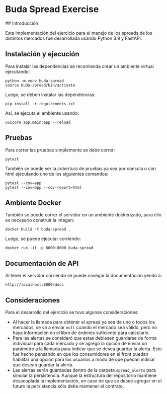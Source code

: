# Buda Spread Exercise

## Introducción

Esta implementación del ejercicio para el manejo de los spreads de los distintos mercados fue desarrollada usando Python 3.9 y FastAPI.

## Instalación y ejecución

Para instalar las dependencias se recomienda crear un ambiente virtual ejecutando:

```console
python -m venv buda-spread
source buda-spread/bin/activate
```

Luego, se deben instalar las dependencias:

```console
pip install -r requirements.txt
```

Así, se ejecuta el ambiente usando:

```console
uvicorn app.main:app --reload
```

## Pruebas

Para correr las pruebas simplemente se debe correr:

```console
pytest
```

También se puede ver la cobertura de pruebas ya sea por consola o con html ejecutando uno de los siguientes comandos:

```console
pytest --cov=app
pytest --cov=app --cov-report=html
```

## Ambiente Docker

También se puede correr el servidor en un ambiente dockerizado, para ello es necesario construir la imagen:

```console
docker build -t buda-spread .
```

Luego, se puede ejecutar corriendo:

```console
docker run -it -p 8000:8000 buda-spread
```

## Documentación de API

Al tener el servidor corriendo se puede navegar la documentación yendo a:

```
http://localhost:8000/docs
```

## Consideraciones

Para el desarrollo del ejercicio se tuvo algunas consideraciones:

- Al hacer la llamada para obtener el spread ya sea de uno o todos los mercados, se va a envíar `null` cuando el mercado sea válido, pero no haya información en el libro de órdenes suficiente para calcularlo.
- Para las alertas se consideró que estas debiesen guardarse de forma individual para cada mercado y se agregó la opción de enviar un parámetro a la llamada para indicar que se desea guardar la alerta. Esto fue hecho pensando en que los consumidores en el front puedan habilitar una opción para los usuarios a modo de que puedan indicar que desean guardar la alerta.
- Las alertas serán guardadas dentro de la carpeta `spread_alerts` para simular la persistencia. Aunque la estructura del repositorio mantiene desacoplada la implementación, en caso de que se desee agregar en el futuro la persistencia sólo debe mantener el contrato.
